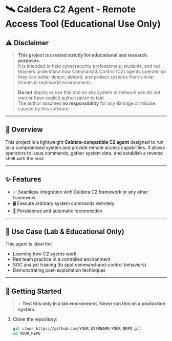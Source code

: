 # 🛰️ Caldera C2 Agent - Remote Access Tool (Educational Use Only)

## ⚠️ Disclaimer

> **This project is created strictly for educational and research purposes.**  
> It is intended to help cybersecurity professionals, students, and red teamers understand how Command & Control (C2) agents operate, so they can better detect, defend, and protect systems from similar threats in real-world environments.
> 
> **Do not** deploy or use this tool on any system or network you do not own or have explicit authorization to test.  
> The author assumes **no responsibility** for any damage or misuse caused by this software.

---

## 📌 Overview

This project is a lightweight **Caldera-compatible C2 agent** designed to run on a compromised system and provide remote access capabilities. It allows operators to issue commands, gather system data, and establish a reverse shell with the host.

---

## ✨ Features

- ✅ Seamless integration with Caldera C2 framework or any other framework
- 🖥️ Execute arbitrary system commands remotely
- 🔄 Persistence and automatic reconnection

---

## 🔐 Use Case (Lab & Educational Only)

This agent is ideal for:

- Learning how C2 agents work
- Red team practice in a controlled environment
- SOC analyst training (to spot command-and-control behaviors)
- Demonstrating post-exploitation techniques

---

## 🧪 Getting Started

> 💡 **Test this only in a lab environment. Never run this on a production system.**

1. Clone the repository:
   ```bash
   git clone https://github.com/YOUR_USERNAME/YOUR_REPO.git
   cd YOUR_REPO
